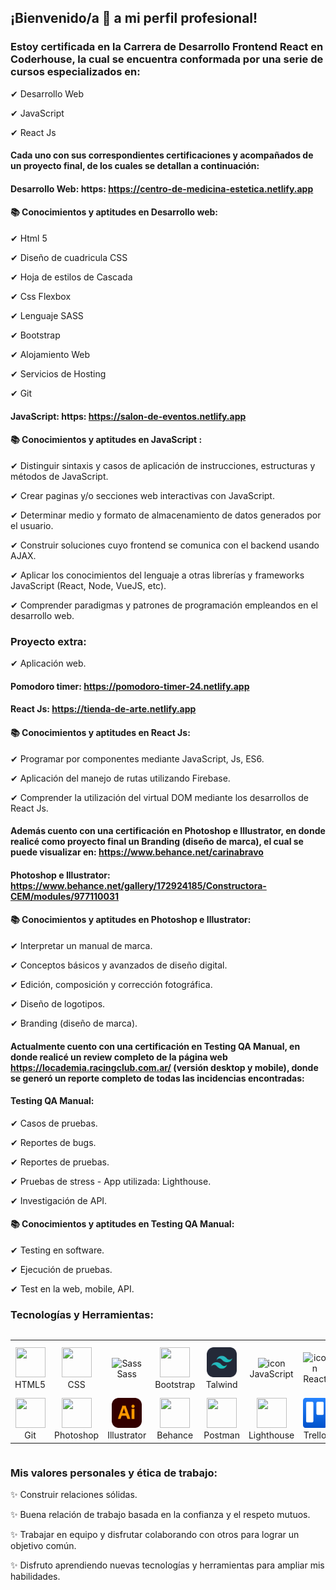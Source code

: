 ## ¡Bienvenido/a 👋 a mi perfil profesional!   

### Estoy certificada en la Carrera de Desarrollo Frontend React en Coderhouse, la cual se encuentra conformada por una serie de cursos especializados en:

✔ Desarrollo Web

✔ JavaScript 

✔ React Js

#### Cada uno con sus correspondientes certificaciones y acompañados de un proyecto final, de los cuales se detallan a continuación:

#### Desarrollo Web: https: https://centro-de-medicina-estetica.netlify.app

#### 📚 Conocimientos y aptitudes en Desarrollo web:

✔ Html 5

✔ Diseño de cuadricula CSS

✔ Hoja de estilos de Cascada

✔ Css Flexbox

✔ Lenguaje SASS

✔ Bootstrap

✔ Alojamiento Web

✔ Servicios de Hosting

✔ Git

#### JavaScript: https: https://salon-de-eventos.netlify.app

#### 📚 Conocimientos y aptitudes en JavaScript :

✔ Distinguir sintaxis y casos de aplicación de instrucciones, estructuras y métodos de JavaScript.

✔ Crear paginas y/o secciones web interactivas con JavaScript.

✔ Determinar medio y formato de almacenamiento de datos generados por el usuario.

✔ Construir soluciones cuyo frontend se comunica con el backend usando AJAX.

✔ Aplicar los conocimientos del lenguaje a otras librerías y frameworks JavaScript (React, Node, VueJS, etc).

✔ Comprender paradigmas y patrones de programación empleandos en el desarrollo web.


 ### Proyecto extra:

✔ Aplicación web.

#### Pomodoro timer: https://pomodoro-timer-24.netlify.app


#### React Js: https://tienda-de-arte.netlify.app


#### 📚 Conocimientos y aptitudes en React Js:

✔ Programar por componentes mediante JavaScript, Js, ES6.

✔ Aplicación del manejo de rutas utilizando Firebase.

✔ Comprender la utilización del virtual DOM mediante los desarrollos de React Js.


#### Además cuento con una certificación en Photoshop e Illustrator, en donde realicé como proyecto final un Branding (diseño de marca), el cual se puede visualizar en: https://www.behance.net/carinabravo 

#### Photoshop e Illustrator: https://www.behance.net/gallery/172924185/Constructora-CEM/modules/977110031

#### 📚 Conocimientos y aptitudes en Photoshop e Illustrator:

✔ Interpretar un manual de marca.

✔ Conceptos básicos y avanzados de diseño digital.

✔ Edición, composición y corrección fotográfica.

✔ Diseño de logotipos.

✔ Branding (diseño de marca).

#### Actualmente cuento con una certificación en Testing QA Manual, en donde realicé un review completo de la página web https://locademia.racingclub.com.ar/ (versión desktop y mobile), donde se generó un reporte completo de todas las incidencias encontradas:

#### Testing QA Manual:

✔ Casos de pruebas.

✔ Reportes de bugs.

✔ Reportes de pruebas.

✔ Pruebas de stress - App utilizada: Lighthouse.

✔ Investigación de API.

#### 📚 Conocimientos y aptitudes en Testing QA Manual:

✔ Testing en software.

✔ Ejecución de pruebas.

✔ Test en la web, mobile, API.


### Tecnologías y Herramientas:

<div style="display: flex; align-items: flex-start; align: center">
<table align="center">
  <tr>
   <td align="center"  width="96">
        <img src="https://skillicons.dev/icons?i=html" width="48" height="48"/>
      <br>HTML5
    </td>
    <td align="center" width="96">
        <img src="https://skillicons.dev/icons?i=css" width="48" height="48" />
      <br>CSS
    </td>
    </td>
    <td align="center" width="96">
        <img src="https://skillicons.dev/icons?i=sass" width="48" height="48" alt="Sass" />
      <br>Sass
    </td>
    <td align="center"  width="96">
        <img src="https://skillicons.dev/icons?i=bootstrap" width="48" height="48" />
      <br>Bootstrap
    </td>
  <td align="center"  width="96">
        <img src="https://raw.githubusercontent.com/tandpfun/skill-icons/main/icons/TailwindCSS-Dark.svg" width="48" height="48" />
      <br>Talwind
    </td>
    <td align="center" width="96">
        <img src="https://techstack-generator.vercel.app/js-icon.svg" alt="icon" width="65" height="65" />
      <br>JavaScript
    </td>
    <td align="center" width="96">
        <img src="https://techstack-generator.vercel.app/react-icon.svg" alt="icon" width="65" height="65" />
      <br>React
    </td>
   <td align="center" width="96">
        <img src="https://skillicons.dev/icons?i=vite" width="65" height="65" />
      <br>Vite
    </td>
  <td align="center" width="96">
        <img src="https://skillicons.dev/icons?i=firebase" width="48" height="48" />
      <br>Firebase
             </td>
    <td align="center" width="96">
        <img src="https://skillicons.dev/icons?i=vscode" width="48" height="48"" />
      <br>VsCode
             </td>
   </tr>
  <tr>
    <td align="center" width="96"> 
        <img src="https://user-images.githubusercontent.com/25181517/192108372-f71d70ac-7ae6-4c0d-8395-51d8870c2ef0.png" width="48" height="48" />
      <br>Git
      <td align="center" width="96">
        <img src="https://skillicons.dev/icons?i=photoshop" width="48" height="48" />
      <br>Photoshop
             </td>
  <td align="center" width="96">
        <img src="https://raw.githubusercontent.com/tandpfun/skill-icons/main/icons/Illustrator.svg" width="48" height="48" />
      <br>Illustrator
             </td>
                </td>
  <td align="center" width="96">
        <img src="https://github.com/carinabravo/carinabravo/assets/54654136/9c32d02f-ef06-4083-9faf-49a0debbd2eb" width="48" height="48" />
      <br>Behance
             </td>
      <td align="center" width="96">
        <img src="https://skillicons.dev/icons?i=postman" width="48" height="48" />
      <br>Postman
             </td>
 <td align="center" width="96">
        <img src="https://github.com/carinabravo/carinabravo/assets/54654136/314233d0-fbd1-4558-a0dd-7a3a17e52910" width="48" height="48" />
      <br>Lighthouse
             </td>
      <td align="center" width="96">
        <img src="https://raw.githubusercontent.com/devicons/devicon/master/icons/trello/trello-original.svg" width="48" height="48" />
      <br>Trello
             </td>
 <td align="center" width="96">
        <img src="https://raw.githubusercontent.com/devicons/devicon/master/icons/jira/jira-original.svg" width="48" height="48" />
      <br>Jira
             </td>
            </td>
 <td align="center" width="96">
        <img src="https://raw.githubusercontent.com/devicons/devicon/master/icons/selenium/selenium-original.svg" width="48" height="48" />
      <br>Selenium
             </td>
<td align="center" width="96">
        <img src="https://github.com/carinabravo/carinabravo/assets/54654136/1306296a-1fa9-4aca-8a57-7d8319949039)" width="48" height="48" />
      <br>SQL
             </td>
  </tr>
</table>
<br><br>
</div>


### Mis valores personales y ética de trabajo:

✨ Construir relaciones sólidas.

✨ Buena relación de trabajo basada en la confianza y el respeto mutuos.

✨ Trabajar en equipo y disfrutar colaborando con otros para lograr un objetivo común.

✨ Disfruto aprendiendo nuevas tecnologías y herramientas para ampliar mis habilidades.











